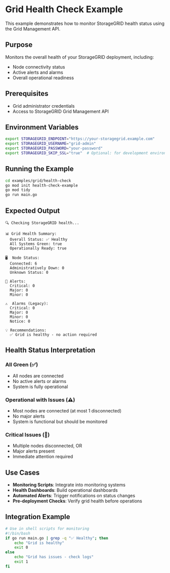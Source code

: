 # Grid Health Check Example

This example demonstrates how to monitor StorageGRID health status using the Grid Management API.

## Purpose

Monitors the overall health of your StorageGRID deployment, including:
- Node connectivity status
- Active alerts and alarms
- Overall operational readiness

## Prerequisites

- Grid administrator credentials
- Access to StorageGRID Grid Management API

## Environment Variables

```bash
export STORAGEGRID_ENDPOINT="https://your-storagegrid.example.com"
export STORAGEGRID_USERNAME="grid-admin"
export STORAGEGRID_PASSWORD="your-password"
export STORAGEGRID_SKIP_SSL="true"  # Optional: for development environments
```

## Running the Example

```bash
cd examples/grid/health-check
go mod init health-check-example
go mod tidy
go run main.go
```

## Expected Output

```
🔍 Checking StorageGRID health...

📊 Grid Health Summary:
  Overall Status: ✅ Healthy
  All Systems Green: true
  Operationally Ready: true

🖥️  Node Status:
  Connected: 6
  Administratively Down: 0
  Unknown Status: 0

🚨 Alerts:
  Critical: 0
  Major: 0
  Minor: 0

⚠️  Alarms (Legacy):
  Critical: 0
  Major: 0
  Minor: 0
  Notice: 0

💡 Recommendations:
  ✅ Grid is healthy - no action required
```

## Health Status Interpretation

### All Green (✅)
- All nodes are connected
- No active alerts or alarms
- System is fully operational

### Operational with Issues (⚠️)
- Most nodes are connected (at most 1 disconnected)
- No major alerts
- System is functional but should be monitored

### Critical Issues (🚨)
- Multiple nodes disconnected, OR
- Major alerts present
- Immediate attention required

## Use Cases

- **Monitoring Scripts**: Integrate into monitoring systems
- **Health Dashboards**: Build operational dashboards  
- **Automated Alerts**: Trigger notifications on status changes
- **Pre-deployment Checks**: Verify grid health before operations

## Integration Example

```bash
# Use in shell scripts for monitoring
#!/bin/bash
if go run main.go | grep -q "✅ Healthy"; then
    echo "Grid is healthy"
    exit 0
else
    echo "Grid has issues - check logs"
    exit 1
fi
```
